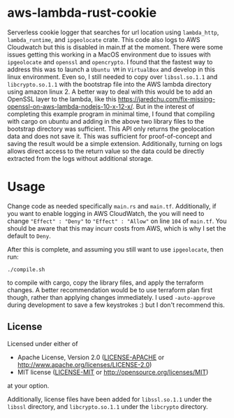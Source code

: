 # aws-lambda-rust-cookie

Serverless cookie logger that searches for url location using `lambda_http`, `lambda_runtime`, and `ipgeolocate` crate. This code also logs to AWS Cloudwatch but this is disabled in main.tf at the moment. There were some issues getting this working in a MacOS environment due to issues with `ipgeolocate` and `openssl` and `opencrypto`. I found that the fastest way to address this was to launch a `Ubuntu VM` in `VirtualBox` and develop in this linux environment. Even so, I still needed to copy over `libssl.so.1.1` and `libcrypto.so.1.1` with the bootstrap file into the AWS lambda directory using amazon linux 2. A better way to deal with this would be to add an OpenSSL layer to the lambda, like this https://jaredchu.com/fix-missing-openssl-on-aws-lambda-nodejs-10-x-12-x/. But in the interest of completing this example program in minimal time, I found that compiling with cargo on ubuntu and adding in the above two library files to the bootstrap directory was sufficient. This API only returns the geolocation data and does not save it. This was sufficient for proof-of-concept and saving the result would be a simple extension. Additionally, turning on logs allows direct access to the return value so the data could be directly extracted from the logs without additional storage.


# Usage
Change code as needed specifically `main.rs` and `main.tf`. Additionally, if you want to enable logging in AWS CloudWatch, the you will need to change `"Effect" : "Deny"`
to `"Effect" : "Allow"` on line `104` of `main.tf`. You should be aware that this may incurr costs from AWS, which is why I set the default to `Deny`.

After this is complete, and assuming you still want to use `ipgeolocate`, then run:
```
./compile.sh
```
to compile with cargo, copy the library files, and apply the terraform changes. A better recommendation would be to use terraform plan first though, rather than applying changes immediately. I used `-auto-approve` during development to save a few keystrokes :) but I don't recommend this.

## License

Licensed under either of

 * Apache License, Version 2.0
   ([LICENSE-APACHE](LICENSE-APACHE) or http://www.apache.org/licenses/LICENSE-2.0)
 * MIT license
   ([LICENSE-MIT](LICENSE-MIT) or http://opensource.org/licenses/MIT)

at your option.

Additionally, license files have been added for `libssl.so.1.1` under the `libssl` directory, and `libcrypto.so.1.1` under the `libcrypto` directory.